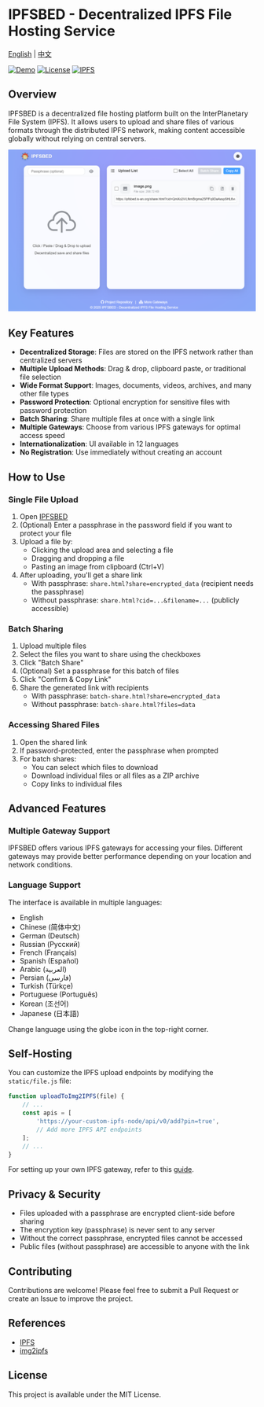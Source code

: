 # IPFSBED - Decentralized IPFS File Hosting Service

[English](README.md) | [中文](README.zh-CN.md)

[![Demo](https://img.shields.io/badge/Demo-Live_Preview-blue)](https://ipfsbed.is-an.org/)
[![License](https://img.shields.io/badge/License-MIT-green.svg)](LICENSE)
[![IPFS](https://img.shields.io/badge/IPFS-Powered-65c2cb.svg)](https://ipfs.io/)

## Overview

IPFSBED is a decentralized file hosting platform built on the InterPlanetary File System (IPFS). It allows users to upload and share files of various formats through the distributed IPFS network, making content accessible globally without relying on central servers.

![IPFSBED Screenshot](img/jt.png)

## Key Features

- **Decentralized Storage**: Files are stored on the IPFS network rather than centralized servers
- **Multiple Upload Methods**: Drag & drop, clipboard paste, or traditional file selection
- **Wide Format Support**: Images, documents, videos, archives, and many other file types
- **Password Protection**: Optional encryption for sensitive files with password protection
- **Batch Sharing**: Share multiple files at once with a single link
- **Multiple Gateways**: Choose from various IPFS gateways for optimal access speed
- **Internationalization**: UI available in 12 languages
- **No Registration**: Use immediately without creating an account

## How to Use

### Single File Upload

1. Open [IPFSBED](https://ipfsbed.is-an.org/)
2. (Optional) Enter a passphrase in the password field if you want to protect your file
3. Upload a file by:
   - Clicking the upload area and selecting a file
   - Dragging and dropping a file
   - Pasting an image from clipboard (Ctrl+V)
4. After uploading, you'll get a share link
   - With passphrase: `share.html?share=encrypted_data` (recipient needs the passphrase)
   - Without passphrase: `share.html?cid=...&filename=...` (publicly accessible)

### Batch Sharing

1. Upload multiple files
2. Select the files you want to share using the checkboxes
3. Click "Batch Share"
4. (Optional) Set a passphrase for this batch of files
5. Click "Confirm & Copy Link"
6. Share the generated link with recipients
   - With passphrase: `batch-share.html?share=encrypted_data`
   - Without passphrase: `batch-share.html?files=data`

### Accessing Shared Files

1. Open the shared link
2. If password-protected, enter the passphrase when prompted
3. For batch shares:
   - You can select which files to download
   - Download individual files or all files as a ZIP archive
   - Copy links to individual files

## Advanced Features

### Multiple Gateway Support

IPFSBED offers various IPFS gateways for accessing your files. Different gateways may provide better performance depending on your location and network conditions.

### Language Support

The interface is available in multiple languages:
- English
- Chinese (简体中文)
- German (Deutsch)
- Russian (Русский)
- French (Français)
- Spanish (Español)
- Arabic (العربية)
- Persian (فارسی)
- Turkish (Türkçe)
- Portuguese (Português)
- Korean (조선어)
- Japanese (日本語)

Change language using the globe icon in the top-right corner.

## Self-Hosting

You can customize the IPFS upload endpoints by modifying the `static/file.js` file:

```javascript
function uploadToImg2IPFS(file) {
    // ...
    const apis = [
        'https://your-custom-ipfs-node/api/v0/add?pin=true',
        // Add more IPFS API endpoints
    ];
    // ...
}
```

For setting up your own IPFS gateway, refer to this [guide](https://forum.conflux.fun/t/ipfs/14771).

## Privacy & Security

- Files uploaded with a passphrase are encrypted client-side before sharing
- The encryption key (passphrase) is never sent to any server
- Without the correct passphrase, encrypted files cannot be accessed
- Public files (without passphrase) are accessible to anyone with the link

## Contributing

Contributions are welcome! Please feel free to submit a Pull Request or create an Issue to improve the project.

## References

- [IPFS](https://ipfsscan.io/)
- [img2ipfs](https://github.com/jialezi/img2ipfs)

## License

This project is available under the MIT License.
